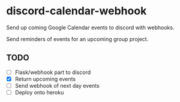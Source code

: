# discord-calendar-webhook
Send up coming Google Calendar events to discord with webhooks. 

Send reminders of events for an upcoming group project.

## TODO
-[ ] Flask/webhook part to discord
-[x] Return upcoming events
-[ ] Send webhook of next day events
-[ ] Deploy onto heroku
